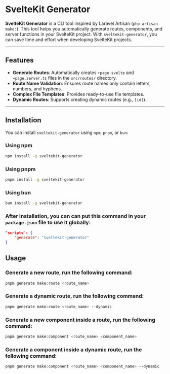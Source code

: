 # SvelteKit Generator

**SvelteKit Generator** is a CLI tool inspired by Laravel Artisan (`php artisan make:`). This tool helps you automatically generate routes, components, and server functions in your SvelteKit project. With `sveltekit-generator`, you can save time and effort when developing SvelteKit projects.

---

## Features

- **Generate Routes**: Automatically creates `+page.svelte` and `+page.server.ts` files in the `src/routes/` directory.
- **Route Name Validation**: Ensures route names only contain letters, numbers, and hyphens.
- **Complex File Templates**: Provides ready-to-use file templates.
- **Dynamic Routes**: Supports creating dynamic routes (e.g., `[id]`).

---

## Installation

You can install `sveltekit-generator` using `npm`, `pnpm`, or `bun`:

### Using npm
```bash
npm install -g sveltekit-generator
```

### Using pnpm
```bash
pnpm install -g sveltekit-generator
```

### Using bun
```bash
bun install -g sveltekit-generator
```
### After installation, you can can put this command in your `package.json` file to use it globally:

```json
"scripts": {
    "generate": "sveltekit-generator"
}
```

## Usage

### Generate a new route, run the following command:

```bash
pnpm generate make:route <route_name>
```

### Generate a dynamic route, run the following command:

```bash
pnpm generate make:route <route_name> --dynamic
```

### Generate a new component inside a route, run the following command:

```bash
pnpm generate make:component <route_name> <component_name>
```

### Generate a component inside a dynamic route, run the following command:

```bash
pnpm generate make:component <route_name> <component_name> --dynamic
```

